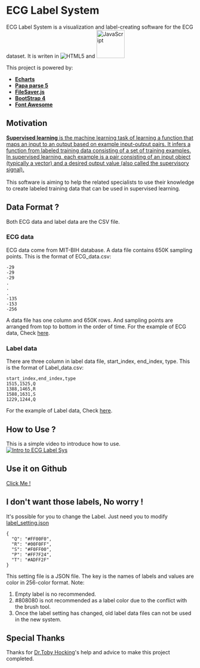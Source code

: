 # ECG Label System
ECG Label System is a visualization and label-creating software for the ECG dataset. It is writen in ![HTML5](https://www.w3.org/html/logo/badge/html5-badge-h-css3.png "HTML5 w/ CSS3") and <img src="https://upload.wikimedia.org/wikipedia/commons/thumb/6/6a/JavaScript-logo.png/240px-JavaScript-logo.png" width="75" alt="JavaScript" title="JavaScript">

This project is powered by:
* [**Echarts**](https://github.com/apache/incubator-echarts)
* [**Papa parse 5**](https://github.com/mholt/PapaParse)
* [**FileSaver.js**](https://github.com/eligrey/FileSaver.js/)
* [**BootStrap 4**](https://github.com/twbs/bootstrap)
* [**Font Awesome**](https://fontawesome.com/)



## Motivation
[**Supervised learning** is the machine learning task of learning a function that maps an input to an output based on example input-output pairs. It infers a function from labeled training data consisting of a set of training examples. In supervised learning, each example is a pair consisting of an input object (typically a vector) and a desired output value (also called the supervisory signal).](https://en.wikipedia.org/wiki/Supervised_learning)<br><br>
This software is aiming to help the related specialists to use their knowledge to create labeled training data that can be used in supervised learning. 

## Data Format ?
Both ECG data and label data are the CSV file.
### ECG data
ECG data come from MIT-BIH database. A data file contains 650K sampling points. This is the format of ECG_data.csv:
```
-29
-29
-29
.
.
.
-135
-153
-256
```
A data file has one column and 650K rows. And sampling points are arranged from top to bottom in the order of time.
For the example of ECG data, Check [here](https://github.com/LooDaHu/ecg/tree/master/dataset).
### Label data
There are three column in label data file, start_index, end_index, type. This is the format of Label_data.csv:
```
start_index,end_index,type
1515,1525,Q
1388,1465,R
1588,1631,S
1229,1244,Q
```
For the example of Label data, Check [here](https://github.com/LooDaHu/ecg/tree/master/fake_label_data_set).

## How to Use ?
This is a simple video to introduce how to use.<br>
[![Intro to ECG Label Sys](https://img.youtube.com/vi/p2C38xatN_c/0.jpg)](https://youtu.be/p2C38xatN_c)
## Use it on Github
[Click Me !](https://loodahu.github.io/ecg/ecg_index.html)
## I don't want those labels, No worry !
It's possible for you to change the Label. Just need you to modify [label_setting.json](https://github.com/LooDaHu/ecg/blob/master/label_setting.json) 
```
{
  "Q": "#FF00F0",
  "R": "#00F0FF",
  "S": "#F0FF00",
  "P": "#FF7F24",
  "T": "#ADFF2F"
}
```
This setting file is a JSON file. The key is the names of labels and values are color in 256-color format.
Note:
1) Empty label is no recommended.
2) #808080 is not recommended as a label color due to the conflict with the brush tool.
3) Once the label setting has changed, old label data files can not be used in the new system.
## Special Thanks
Thanks for [Dr.Toby Hocking](https://github.com/tdhock)'s help and advice to make this project completed.


